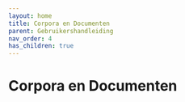 ```yaml
---
layout: home
title: Corpora en Documenten
parent: Gebruikershandleiding
nav_order: 4
has_children: true
---
```


# Corpora en Documenten